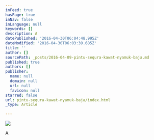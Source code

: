 ```yaml
---
inFeed: true
hasPage: true
inNav: false
inLanguage: null
keywords: []
description: A
datePublished: '2016-04-30T06:04:48.995Z'
dateModified: '2016-04-30T06:03:39.685Z'
title: ''
author: []
sourcePath: _posts/2016-04-09-pintu-sequra-kawat-nyamuk-baja.md
published: true
authors: []
publisher:
  name: null
  domain: null
  url: null
  favicon: null
starred: false
url: pintu-sequra-kawat-nyamuk-baja/index.html
_type: Article

---
```

![](https://the-grid-user-content.s3-us-west-2.amazonaws.com/a5f7ce8e-e3fa-48f4-8c5f-f1deffc996b7.jpg)

A